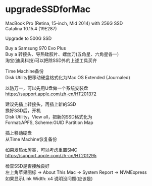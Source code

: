 # upgradeSSDforMac

MacBook Pro (Retina, 15-inch, Mid 2014) with 256G SSD   
Catalina 10.15.4 (19E287)  

Upgrade to 500G SSD  

Buy a Samsung 970 Evo Plus  
Buy a 转接头、导热硅胶片、螺丝刀(五角星、六角星各一)  
淘宝(迪奥科技)可以把除SSD外的上述工具买齐  

Time Machine备份  
Disk Utility把移动硬盘格式化为Mac OS Extended (Journaled)  

以防万一，可以先用U盘做一个系统安装盘  
https://support.apple.com/zh-cn/HT201372  

建议先插上转接头，再插上新的SSD  
换好SSD后，开机  
Disk Utility，View all，把新的SSD格式化为  
Format:APFS, Scheme:GUID Partition Map  

插上移动硬盘  
从Time Machine恢复备份  

如果发热太厉害，可以考虑重置SMC   
https://support.apple.com/zh-cn/HT201295  

检查SSD是否接触良好  
左上角苹果图标 -> About This Mac -> System Report -> NVMExpress  
如果显示Link Width:	x4 说明没问题(应该是)  
